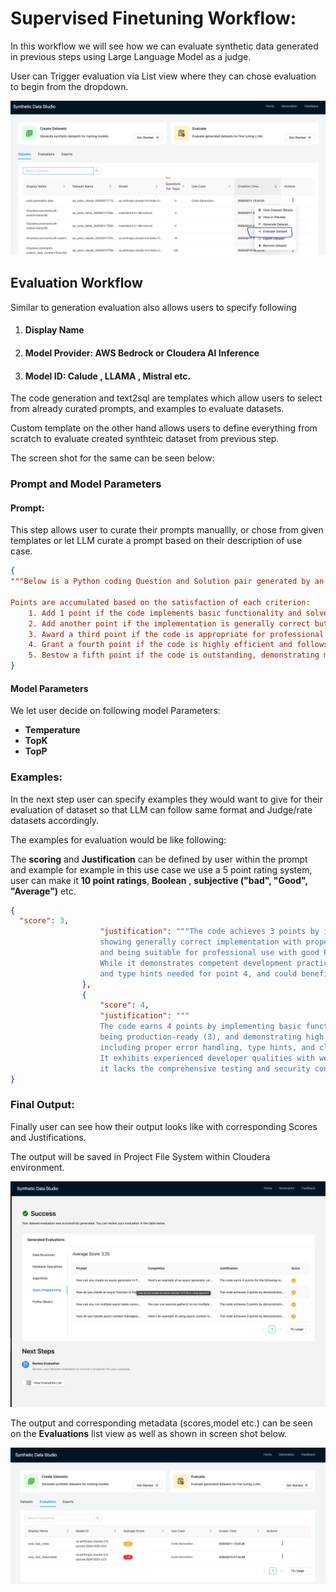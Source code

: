 # Supervised Finetuning Workflow:

In this workflow we will see how we can evaluate synthetic data generated in previous steps using Large Language Model as a judge.

User can Trigger evaluation via List view where they can chose evaluation to begin from the dropdown.

<img src="docs/guides/evaluation_sds.png" width="600">


## Evaluation Workflow

Similar to generation evaluation also allows users to specify following 

1. #### Display Name
2. #### Model Provider: AWS Bedrock or Cloudera AI Inference
3. #### Model ID: Calude , LLAMA , Mistral etc.

The code generation and text2sql are templates which allow users to select from already curated prompts,  and examples to evaluate datasets.

Custom template on the other hand allows users to define everything from scratch to evaluate created synthteic dataset from previous step.

The screen shot for the same can be seen below:



### Prompt and Model Parameters

#### Prompt:
This step allows user to curate their prompts manuallly, or chose from given templates or let LLM curate a prompt based on their description of use case.

```json
{
"""Below is a Python coding Question and Solution pair generated by an LLM. Evaluate its quality as a Senior Developer would, considering its suitability for professional use. Use the additive 5-point scoring system described below.

Points are accumulated based on the satisfaction of each criterion:
    1. Add 1 point if the code implements basic functionality and solves the core problem, even if it includes some minor issues or non-optimal approaches.
    2. Add another point if the implementation is generally correct but lacks refinement in style or fails to follow some best practices. It might use inconsistent naming conventions or have occasional inefficiencies.
    3. Award a third point if the code is appropriate for professional use and accurately implements the required functionality. It demonstrates good understanding of Python concepts and common patterns, though it may not be optimal. It resembles the work of a competent developer but may have room for improvement in efficiency or organization.
    4. Grant a fourth point if the code is highly efficient and follows Python best practices, exhibiting consistent style and appropriate documentation. It could be similar to the work of an experienced developer, offering robust error handling, proper type hints, and effective use of built-in features. The result is maintainable, well-structured, and valuable for production use.
    5. Bestow a fifth point if the code is outstanding, demonstrating mastery of Python and software engineering principles. It includes comprehensive error handling, efficient algorithms, proper testing considerations, and excellent documentation. The solution is scalable, performant, and shows attention to edge cases and security considerations."""
}
```


#### Model Parameters

We let user decide on following model Parameters:

- **Temperature**
- **TopK**
- **TopP**



### Examples:

In the next step user can specify examples they would want to give for their evaluation of  dataset so that LLM can follow same format and Judge/rate datasets accordingly.

The examples for evaluation would be like following:

The **scoring** and **Justification** can be defined by user within the prompt and example for example in this use case we use a 5 point rating system, user can make it **10 point ratings**, **Boolean** , **subjective ("bad", "Good", "Average")**  etc.

```json
{
  "score": 3,
                    "justification": """The code achieves 3 points by implementing core functionality correctly (1), 
                    showing generally correct implementation with proper syntax (2), 
                    and being suitable for professional use with good Python patterns and accurate functionality (3). 
                    While it demonstrates competent development practices, it lacks the robust error handling 
                    and type hints needed for point 4, and could benefit from better efficiency optimization and code organization."""
                },
                {
                    "score": 4,
                    "justification": """
                    The code earns 4 points by implementing basic functionality (1), showing correct implementation (2), 
                    being production-ready (3), and demonstrating high efficiency with Python best practices 
                    including proper error handling, type hints, and clear documentation (4). 
                    It exhibits experienced developer qualities with well-structured code and maintainable design, though 
                    it lacks the comprehensive testing and security considerations needed for a perfect score."""
}
```



### Final Output:

Finally user can see how their output looks like with corresponding Scores and Justifications.

The output will be saved in Project File System within Cloudera environment.

<img src="docs/guides/evaluate_output.png" width="600">

The output and corresponding metadata (scores,model etc.) can be seen on the **Evaluations** list view as well as shown in screen shot below.

<img src="docs/guides/evaluate_list.png" width="600">




